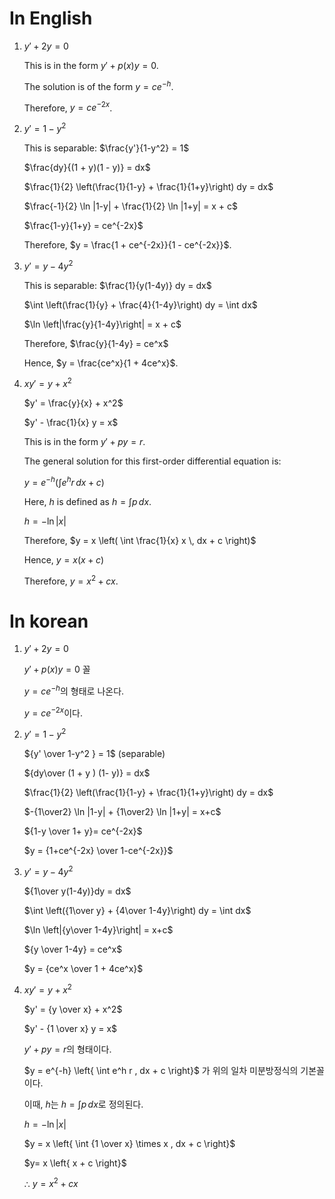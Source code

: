 # In English
1. $y' + 2y = 0$
    
    This is in the form $y' + p(x) y = 0$.
    
    The solution is of the form $y = ce^{-h}$.
    
    Therefore, $y = c e^{-2x}$.

2. $y' = 1 - y^2$ 
    
    This is separable: $\frac{y'}{1-y^2} = 1$
    
    $\frac{dy}{(1 + y)(1 - y)} = dx$
    
    $\frac{1}{2} \left(\frac{1}{1-y} + \frac{1}{1+y}\right) dy = dx$
    
    $\frac{-1}{2} \ln |1-y| + \frac{1}{2} \ln |1+y| = x + c$
    
    $\frac{1-y}{1+y} = ce^{-2x}$
    
    Therefore, $y = \frac{1 + ce^{-2x}}{1 - ce^{-2x}}$.

3. $y' = y - 4y^2$ 
    
    This is separable: $\frac{1}{y(1-4y)} dy = dx$
    
    $\int \left(\frac{1}{y} + \frac{4}{1-4y}\right) dy = \int dx$
    
    $\ln \left|\frac{y}{1-4y}\right| = x + c$
    
    Therefore, $\frac{y}{1-4y} = ce^x$
    
    Hence, $y = \frac{ce^x}{1 + 4ce^x}$.

4. $xy' = y + x^2$

    $y' = \frac{y}{x} + x^2$

    $y' - \frac{1}{x} y = x$

    This is in the form $y' + py = r$.

    The general solution for this first-order differential equation is:

    $y = e^{-h} \left( \int e^h r \, dx + c \right)$

    Here, $h$ is defined as $h = \int p \, dx$.

    $h = - \ln |x|$

    Therefore, $y = x \left( \int \frac{1}{x} x \, dx + c \right)$

    Hence, $y = x \left( x + c \right)$

    Therefore, $y = x^2 + cx$.


# In korean

1. $y' + 2y = 0$
    
    $y' + p(x) y = 0$ 꼴
    
    $y = ce^{-h}$의 형태로 나온다. 
    
    $y = c e^{-2x}$이다.

2. $y' = 1 - y^2$ 
    
    ${y' \over 1-y^2 } = 1$  (separable)
    
    ${dy\over (1 + y ) (1- y)} = dx$
    
    $\frac{1}{2} \left(\frac{1}{1-y} + \frac{1}{1+y}\right) dy = dx$ 
    
    $-{1\over2} \ln |1-y| + {1\over2} \ln |1+y| = x+c$ 
    
    ${1-y \over 1+ y}= ce^{-2x}$
    
    $y = {1+ce^{-2x} \over 1-ce^{-2x}}$

3. $y' = y - 4y^2$ 
    
    ${1\over y(1-4y)}dy = dx$ 
    
    $\int \left({1\over y} + {4\over 1-4y}\right) dy = \int dx$
    
    $\ln \left|{y\over 1-4y}\right| = x+c$ 
    
    ${y \over 1-4y} = ce^x$
    
    $y = {ce^x \over 1 + 4ce^x}$

4. $xy' = y + x^2$ 
    
    $y' = {y \over x} + x^2$ 
    
    $y' - {1 \over x} y = x$
    
    $y' + py = r$의 형태이다. 
    
    $y = e^{-h} \left{ \int e^h r \, dx + c \right\}$ 가 위의 일차 미분방정식의 기본꼴이다. 
    
    이때, $h$는 $h = \int p \, dx$로 정의된다. 
    
    $h = - \ln |x|$
    
    $y = x \left{ \int {1 \over x} \times x \, dx + c \right\}$
    
    $y= x \left{ x + c \right\}$
    
    ∴ $y= x^2 + cx$

